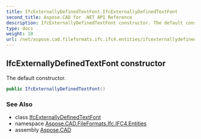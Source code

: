 ```yaml
---
title: IfcExternallyDefinedTextFont.IfcExternallyDefinedTextFont
second_title: Aspose.CAD for .NET API Reference
description: IfcExternallyDefinedTextFont constructor. The default constructor
type: docs
weight: 10
url: /net/aspose.cad.fileformats.ifc.ifc4.entities/ifcexternallydefinedtextfont/ifcexternallydefinedtextfont/
---
```

## IfcExternallyDefinedTextFont constructor

The default constructor.

```csharp
public IfcExternallyDefinedTextFont()
```

### See Also

* class [IfcExternallyDefinedTextFont](../)
* namespace [Aspose.CAD.FileFormats.Ifc.IFC4.Entities](../../ifcexternallydefinedtextfont/)
* assembly [Aspose.CAD](../../../)


